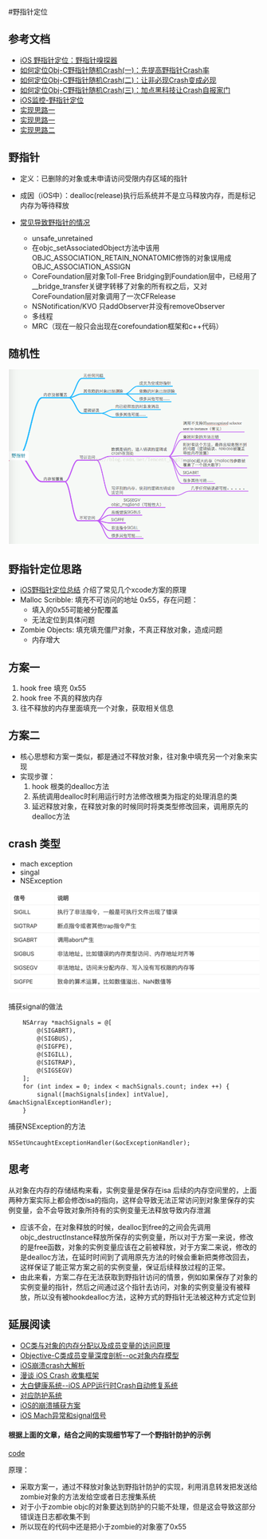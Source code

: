 #野指针定位

## 参考文档
* [iOS 野指针定位：野指针嗅探器](https://www.itcodemonkey.com/article/9880.html)
* [如何定位Obj-C野指针随机Crash(一)：先提高野指针Crash率](https://blog.csdn.net/Tencent_Bugly/article/details/46277055)
* [如何定位Obj-C野指针随机Crash(二)：让非必现Crash变成必现](https://cloud.tencent.com/developer/article/1070512)
* [如何定位Obj-C野指针随机Crash(三)：加点黑科技让Crash自报家门](https://cloud.tencent.com/developer/article/1070528)
* [iOS监控-野指针定位](https://www.jianshu.com/p/4c8a68bd066c)
* [实现思路一](https://github.com/fangjinfeng/MySampleCode/tree/master/FJFZombieSnifferDemo)
* [实现思路一](https://github.com/hdu-rtt/WildPointerChecker)
* [实现思路二](https://github.com/sindrilin/LXDZombieSniffer)

## 野指针
* 定义：已删除的对象或未申请访问受限内存区域的指针
* 成因（iOS中）：dealloc(release)执行后系统并不是立马释放内存，而是标记内存为等待释放

* [常见导致野指针的情况](https://ctinusdev.github.io/2017/03/03/WriteWildPointer/)
	* unsafe_unretained
	* 在objc_setAssociatedObject方法中该用OBJC_ASSOCIATION_RETAIN_NONATOMIC修饰的对象误用成OBJC_ASSOCIATION_ASSIGN
	* CoreFoundation层对象Toll-Free Bridging到Foundation层中，已经用了__bridge_transfer关键字转移了对象的所有权之后，又对CoreFoundation层对象调用了一次CFRelease
	* NSNotification/KVO 只addObserver并没有removeObserver
	* 多线程
	* MRC（现在一般只会出现在corefoundation框架和c++代码）


## 随机性
![随机性](images/20150530183820304.png)
## 野指针定位思路
* [iOS野指针定位总结](https://juejin.im/post/5c23397f6fb9a049ca376534) 介绍了常见几个xcode方案的原理
* Malloc Scribble: 填充不可访问的地址 0x55，存在问题：
	* 填入的0x55可能被分配覆盖
	* 无法定位到具体问题
* Zombie Objects: 填充填充僵尸对象，不真正释放对象，造成问题
	* 内存增大

## 方案一
1. hook free 填充 0x55
2. hook free 不真的释放内存
3. 往不释放的内存里面填充一个对象，获取相关信息

## 方案二 
* 核心思想和方案一类似，都是通过不释放对象，往对象中填充另一个对象来实现
* 实现步骤：
	1. hook 根类的dealloc方法
	2. 系统调用dealloc时利用运行时方法修改根类为指定的处理消息的类
	3. 延迟释放对象，在释放对象的时候同时将类类型修改回来，调用原先的dealloc方法

## crash 类型
* mach exception
* singal
* NSException

![](images/signaltype.png)

捕获signal的做法

	
		NSArray *machSignals = @[
		  	@(SIGABRT),
		    @(SIGBUS),
		    @(SIGFPE),
		    @(SIGILL),
		    @(SIGTRAP),
		    @(SIGSEGV)
		];
		for (int index = 0; index < machSignals.count; index ++) {
		    signal([machSignals[index] intValue], &machSignalExceptionHandler);
		}
	
捕获NSException的方法

 `
NSSetUncaughtExceptionHandler(&ocExceptionHandler);
`

## 思考
从对象在内存的存储结构来看，实例变量是保存在isa 后续的内存空间里的，上面两种方案实际上都会修改isa的指向，这样会导致无法正常访问到对象里保存的实例变量，会不会导致对象所持有的实例变量无法释放导致内存泄漏

 *  应该不会，在对象释放的时候，dealloc到free的之间会先调用objc_destructInstance释放所保存的实例变量，所以对于方案一来说，修改的是free函数，对象的实例变量应该在之前被释放，对于方案二来说，修改的是dealloc方法，在延时时间到了调用原先方法的时候会重新把类修改回去，这样保证了能正常方案之前的实例变量，保证后续释放过程的正常。
 *  由此来看，方案二存在无法获取到野指针访问的情景，例如如果保存了对象的实例变量的指针，然后之间通过这个指针去访问，对象的实例变量没有被释放，所以没有被hookdealloc方法，这种方式的野指针无法被这种方式定位到

## 延展阅读
 * [OC类与对象的内存分配以及成员变量的访问原理](http://www.th7.cn/Program/IOS/201709/1257668.shtml)
 * [Objective-C类成员变量深度剖析--oc对象内存模型](https://www.cnblogs.com/feng9exe/p/9186920.html)
 * [iOS崩溃crash大解析](https://www.jianshu.com/p/1b804426d212)
 * [漫谈 iOS Crash 收集框架](https://www.jianshu.com/p/8dbf3b598f46)
 * [大白健康系统--iOS APP运行时Crash自动修复系统](https://neyoufan.github.io/2017/01/13/ios/BayMax_HTSafetyGuard/)
 * [对应防护系统](https://github.com/Wuou/WOCrashProtector)
 * [iOS的崩溃捕获方案](http://silentcat.top/2017/11/23/iOS%E7%9A%84%E5%B4%A9%E6%BA%83%E6%8D%95%E8%8E%B7%E6%96%B9%E6%A1%88/)
 * [iOS Mach异常和signal信号](https://www.jianshu.com/p/133fd6f20563)

#### 根据上面的文章，结合之间的实现细节写了一个野指针防护的示例
[code](https://github.com/cgx2012/CGXWildPointerCrashAdvoid)

原理：
 
 * 采取方案一，通过不释放对象达到野指针防护的实现，利用消息转发把发送给zombie对象的方法发给空或者日志搜集系统
 * 对于小于zombie objc的对象要达到防护的只能不处理，但是这会导致这部分错误连日志都收集不到
 * 所以现在的代码中还是把小于zombie的对象塞了0x55


